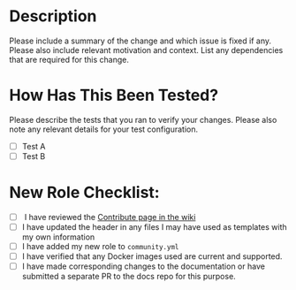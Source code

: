 # Description

Please include a summary of the change and which issue is fixed if any. Please also include relevant motivation and context. List any dependencies that are required for this change.

# How Has This Been Tested?

Please describe the tests that you ran to verify your changes. Please also note any relevant details for your test configuration.

- [ ] Test A
- [ ] Test B

# New Role Checklist:

- [ ] <not ready yet> I have reviewed the [Contribute page in the wiki](https://docs.saltbox.dev/xxxx)
- [ ] I have updated the header in any files I may have used as templates with my own information
- [ ] I have added my new role to `community.yml`
- [ ] I have verified that any Docker images used are current and supported.
- [ ] I have made corresponding changes to the documentation or have submitted a separate PR to the docs repo for this purpose.
